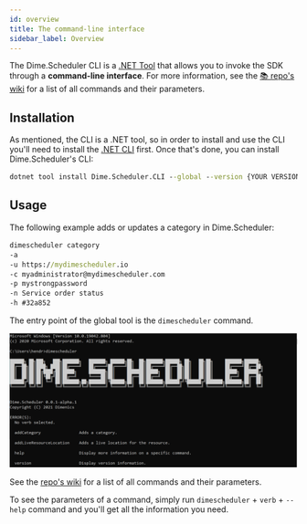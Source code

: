 ```yaml
---
id: overview
title: The command-line interface
sidebar_label: Overview
---
```


The Dime.Scheduler CLI is a [.NET Tool](https://docs.microsoft.com/en-us/dotnet/core/tools/global-tools) that allows you to invoke the SDK through a **command-line interface**. For more information, see the [📚 repo's wiki](https://github.com/dime-scheduler/cli/wiki) for a list of all commands and their parameters.

## Installation

As mentioned, the CLI is a .NET tool, so in order to install and use the CLI you'll need to install the [.NET CLI](https://docs.microsoft.com/en-us/dotnet/core/tools/) first. Once that's done, you can install Dime.Scheduler's CLI:

```cmd
dotnet tool install Dime.Scheduler.CLI --global --version {YOUR VERSION}
```

## Usage

The following example adds or updates a category in Dime.Scheduler:

```cmd
dimescheduler category
-a
-u https://mydimescheduler.io
-c myadministrator@mydimescheduler.com
-p mystrongpassword
-n Service order status
-h #32a852
```

The entry point of the global tool is the `dimescheduler` command.

![Dime.Scheduler CLI](../../static/img/cli.png)

See the [repo's wiki](https://github.com/dime-scheduler/cli/wiki) for a list of all commands and their parameters.

To see the parameters of a command, simply run `dimescheduler` + `verb` + `--help` command and you'll get all the information you need.